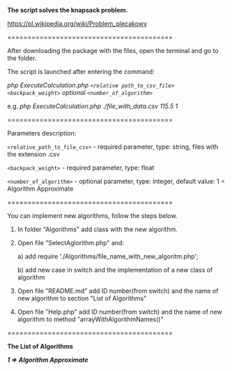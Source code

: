 **The script solves the knapsack problem.**

https://pl.wikipedia.org/wiki/Problem_plecakowy

=========================================

After downloading the package with the files, open the terminal and go to the folder.

The script is launched after entering the command:

_php ExecuteCalculation.php `<relative path_to_csv_file>` `<backpack_weight>` optional `<number_of_algorithm>`_

e.g.
_php ExecuteCalculation.php ./file_with_data.csv 115.5 1_

=========================================

Parameters description:

`<relative_path_to_file_csv>` - required parameter, type: string, files with the extension .csv

`<backpack_weight>` - required parameter, type: float

`<number_of_algorithm>` - optional parameter, type: integer, default value: 1 = Algorithm Approximate

=========================================

You can implement new algorithms, follow the steps below.

1. In folder "Algorithms" add class with the new algorithm.

2. Open file "SelectAglorithm.php" and:

    a) add require './Algorithms/file_name_with_new_algoritm.php';
    
    b) add new case in switch and the implementation of a new class of algorithm
    
3. Open file "README.md" add ID number(from switch) and the name of new algorithm to section "List of Algorithms"

4. Open file "Help.php" add ID number(from switch) and the name of new algorithm to method "arrayWithAlgorithmNames()"

=========================================

__**The List of Algorithms**__

_**1 => Algorithm Approximate**_
